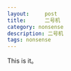 ```yaml
---
layout:     post
title:      二号机
category: nonsense
description: 二号机
tags: nonsense
---
```


This is it。

<!-- 
    我跟二号机的故事差不多就到这儿了。
    完结是很痛苦，但感觉时间可以愈合一切，所有悲伤会像潮水一般退去。
    最后话还是没能当面说出来，但也还是说了，虽然不知道能传达到多少。
    那天的电影票也找不着了。
    才第5天，就有点儿感觉这辈子不会再联系了呢....
 -->
